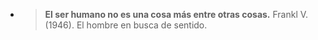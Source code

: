 - > **El ser humano no es una cosa más entre otras cosas.**
  Frankl V. (1946). El hombre en busca de sentido.